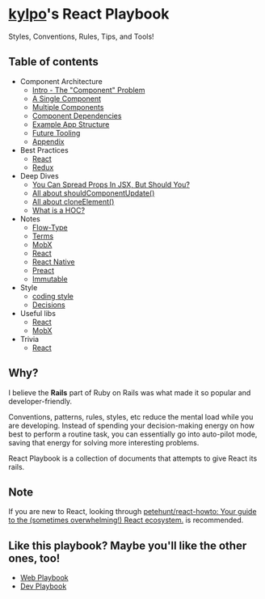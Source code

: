 # [kylpo](https://twitter.com/kylpo)'s React Playbook
Styles, Conventions, Rules, Tips, and Tools!

## Table of contents
- Component Architecture
  - [Intro - The "Component" Problem](https://github.com/kylpo/react-playbook/blob/master/component-architecture/1_The-Component-Problem.md)
  - [A Single Component](https://github.com/kylpo/react-playbook/blob/master/component-architecture/2_A-Component.md)
  - [Multiple Components](https://github.com/kylpo/react-playbook/blob/master/component-architecture/3_Multiple-Components.md)
  - [Component Dependencies](https://github.com/kylpo/react-playbook/blob/master/component-architecture/4_Component-Dependencies.md)
  - [Example App Structure](https://github.com/kylpo/react-playbook/blob/master/component-architecture/5_Example-App-Structure.md)
  - [Future Tooling](https://github.com/kylpo/react-playbook/blob/master/component-architecture/6_Future-Tooling.md)
  - [Appendix](https://github.com/kylpo/react-playbook/blob/master/component-architecture/Appendix.md)
- Best Practices
  - [React](https://github.com/kylpo/react-playbook/blob/master/best-practices/react.md)
  - [Redux](https://github.com/kylpo/react-playbook/blob/master/best-practices/redux.md)
- Deep Dives
  - [You Can Spread Props In JSX, But Should You?](https://github.com/kylpo/react-playbook/blob/master/deep-dives/JSX-Spread.md)
  - [All about shouldComponentUpdate()](https://github.com/kylpo/react-playbook/blob/master/deep-dives/shouldComponentUpdate.md)
  - [All about cloneElement()](https://github.com/kylpo/react-playbook/blob/master/deep-dives/cloneElement.md)
  - [What is a HOC?](https://github.com/kylpo/react-playbook/blob/master/deep-dives/HOC.md)
- Notes
  - [Flow-Type](https://github.com/kylpo/react-playbook/blob/master/notes/flow-type.md)
  - [Terms](https://github.com/kylpo/react-playbook/blob/master/notes/terms.md)
  - [MobX](https://github.com/kylpo/react-playbook/blob/master/notes/mobx.md)
  - [React](https://github.com/kylpo/react-playbook/blob/master/notes/react.md)
  - [React Native](https://github.com/kylpo/react-playbook/blob/master/notes/react-native.md)
  - [Preact](https://github.com/kylpo/react-playbook/blob/master/notes/preact.md)
  - [Immutable](https://github.com/kylpo/react-playbook/blob/master/notes/immutable.md)
- Style
  - [coding style](https://github.com/kylpo/react-playbook/blob/master/style/Code-Style.md)
  - [Decisions](https://github.com/kylpo/react-playbook/blob/master/style/Decisions.md)
- Useful libs
  - [React](https://github.com/kylpo/react-playbook/blob/master/libs/react.md)
  - [MobX](https://github.com/kylpo/react-playbook/blob/master/libs/mobx.md)
- Trivia
  - [React](https://github.com/kylpo/react-playbook/blob/master/trivia/react.md)

## Why?
I believe the __Rails__ part of Ruby on Rails was what made it so popular and developer-friendly.

Conventions, patterns, rules, styles, etc reduce the mental load while you are developing. Instead of spending your decision-making energy on how best to perform a routine task, you can essentially go into auto-pilot mode, saving that energy for solving more interesting problems.

React Playbook is a collection of documents that attempts to give React its rails.

## Note
If you are new to React, looking through [petehunt/react-howto: Your guide to the (sometimes overwhelming!) React ecosystem.](https://github.com/petehunt/react-howto) is recommended.

## Like this playbook? Maybe you'll like the other ones, too!
- [Web Playbook](https://github.com/kylpo/web-playbook)
- [Dev Playbook](https://github.com/kylpo/dev-playbook)